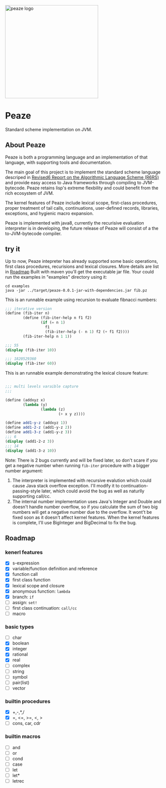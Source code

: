 <img src="https://raw.githubusercontent.com/pzque/peaze/master/doc/peaze-newlogo.png" width="300" alt="peaze logo"/>

# Peaze
Standard scheme implementation on JVM.

## About Peaze
Peaze is both a programming language and an implementation of that language, with supporting tools and documentation.

The main goal of this project is to implement the standard scheme language descriped in [Revised6 Report on the Algorithmic Language Scheme (R6RS)](http://www.r6rs.org/) and provide easy access to Java frameworks through compiling to JVM-bytecode. Peaze retains lisp's extreme flexbility and could benefit from the rich ecosystem of JVM.

The kernel features of Peaze include lexical scope, first-class procedures, proper treatment of tail calls, continuations, user-defined records, libraries, exceptions, and hygienic macro expansion.

Peaze is implemented with java8, currently the recurisive evaluation interpreter is in developing, the future release of Peaze will consist of a the to-JVM-bytecode compiler.

## try it
Up to now, Peaze intepreter has already supported some basic operations, first class procedures, recurisions and lexical closures. More details are list in [Roadmap](#roadmap)  Built with maven you'll get the executable jar file. Your could run the examples in "examples" directory using it: 

```
cd examples
java -jar ../target/peaze-0.0.1-jar-with-dependencies.jar fib.pz
```
This is an runnable example using recursion to evaluate fibnacci numbers:

```scheme
;;; iterative version
(define (fib-iter n)
        (define (fib-iter-help n f1 f2)
                (if (= n 1)
                  f1
                  (fib-iter-help (- n 1) f2 (+ f1 f2))))
        (fib-iter-help n 1 1))

;;; 55
(display (fib-iter 10))

;;; 1820529360
(display (fib-iter 60))
```


This is an runnable example demonstrating the lexical closure feature:

```scheme

;;; multi levels varaible capture
;;;

(define (addxyz x)
        (lambda (y)
                (lambda (z)
                        (+ x y z))))

(define add1-y-z (addxyz 1))
(define add1-2-z (add1-y-z 2))
(define add1-3-z (add1-y-z 3))
;;; 6
(display (add1-2-z 3))
;;; 14
(display (add1-3-z 10))
```

Note: There is 2 bugs currently and will be fixed later, so don't scare if you get a negative number when running `fib-iter` procedure with a bigger number argument:
1. The interpreter is implemented with recursive evalution which could cause Java stack overflow exception. I'll modify it to continuation-passing-style later, which could avoid the bug as well as naturlly supporting call/cc.
2. The internal number implementation uses Java's Integer and Double and doesn't handle number overflow, so if you calculate the sum of two big numbers will get a negative number due to the overflow. It wont't be fixed soon as it doesn't affect kernel features. When the kernel features is complete, I'll use BigInteger and BigDecimal to fix the bug.

## <span id="roadmap">Roadmap</span>
### kenerl features
- [x] s-expression
- [x] variable/function definition and reference
- [x] function call
- [x] first class function
- [x] lexical scope and closure
- [x] anonymous function: `lambda`
- [x] branch: `if`
- [ ] assign: `set!`
- [ ] first class continuation: `call/cc`
- [ ] macro

### basic types
- [ ] char
- [x] boolean
- [x] integer
- [x] rational
- [x] real
- [ ] complex
- [ ] string
- [ ] symbol
- [ ] pair(list)
- [ ] vector

### builtin procedures
- [x] +,-,*,/
- [x] =, <=, >=, <, > 
- [ ] cons, car, cdr

### builtin macros
- [ ] and
- [ ] or
- [ ] cond
- [ ] case
- [ ] let
- [ ] let*
- [ ] letrec
